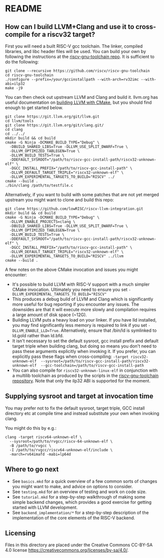 # README
## How can I build LLVM+Clang and use it to cross-compile for a riscv32 target?

First you will need a built RISC-V gcc toolchain. The linker, compiled 
libraries, and libc header files will be used. You can build your own by 
following the instructions at the [riscv-gnu-toolchain 
repo](https://github.com/riscv/riscv-gnu-toolchain). It is sufficient to do 
the following:

    git clone --recursive https://github.com/riscv/riscv-gnu-toolchain
    cd riscv-gnu-toolchain
    ./configure --prefix=/your/gccinstallpath --with-arch=rv32imc --with-abi=ilp32
    make -j9

You can then check out upstream LLVM and Clang and build it. llvm.org has 
useful documentation on [building LLVM with 
CMake](https://llvm.org/docs/CMake.html), but you should find enough to get 
started below.

    git clone https://git.llvm.org/git/llvm.git
    cd llvm/tools
    git clone https://git.llvm.org/git/clang.git/
    cd clang
    cd ../../
    mkdir build && cd build
    cmake -G Ninja -DCMAKE_BUILD_TYPE="Debug" \
      -DBUILD_SHARED_LIBS=True -DLLVM_USE_SPLIT_DWARF=True \
      -DLLVM_OPTIMIZED_TABLEGEN=True \
      -DLLVM_BUILD_TESTS=True \
      -DDEFAULT_SYSROOT="/path/to/riscv-gcc-install-path/riscv32-unknown-elf" \
      -DGCC_INSTALL_PREFIX="/path/to/riscv-gcc-install-path" \
      -DLLVM_DEFAULT_TARGET_TRIPLE="riscv32-unknown-elf" \
      -DLLVM_EXPERIMENTAL_TARGETS_TO_BUILD="RISCV" ../
    cmake --build .
    ./bin/clang /path/to/testfile.c

Alternatively, if you want to build with some patches that are not yet merged
upstream you might want to clone and build this repo:

    git clone https://github.com/lowRISC/riscv-llvm-integration.git
    mkdir build && cd build
    cmake -G Ninja -DCMAKE_BUILD_TYPE="Debug" \
      -DLLVM_ENABLE_PROJECTS=clang \
      -DBUILD_SHARED_LIBS=True -DLLVM_USE_SPLIT_DWARF=True \
      -DLLVM_OPTIMIZED_TABLEGEN=True \
      -DLLVM_BUILD_TESTS=True \
      -DDEFAULT_SYSROOT="/path/to/riscv-gcc-install-path/riscv32-unknown-elf" \
      -DGCC_INSTALL_PREFIX="/path/to/riscv-gcc-install-path" \
      -DLLVM_DEFAULT_TARGET_TRIPLE="riscv32-unknown-elf" \
      -DLLVM_EXPERIMENTAL_TARGETS_TO_BUILD="RISCV" ../llvm
    cmake --build .

A few notes on the above CMake invocation and issues you might encounter:

* It's possible to build LLVM with RISC-V support with a much simpler CMake 
invocation. Ultimately you need to ensure you set 
`-DLLVM_EXPERIMENTAL_TARGETS_TO_BUILD="RISCV"`
* This produces a debug build of LLVM and Clang which is significantly more 
useful for bug reporting if you encounter any issues. The downsides are that 
it will execute more slowly and compilation requires a large amount of disk 
space (~12G).
* Building LLVM puts a heavy load on your linker. If you have lld installed, 
you may find significantly less memory is required to link if you set 
`-DLLVM_ENABLE_LLD=True`. Alternatively, ensure that /bin/ld is symlinked to 
ld.gold rather than ld.bfd.
* It isn't necessary to set the default sysroot, gcc install prefix and 
default target triple when building clang, but doing so means you don't need 
to pass these arguments explicitly when invoking it. If you prefer, you can 
explicitly pass these flags when cross-compiling: `-target riscv32-unknown-elf 
--sysroot=/path/to/riscv-gcc-install-path/riscv32-unknown-elf 
--gcc-toolchain=/path/to/riscv-gcc-install-path`
* You can also compile for `riscv32-unknown-linux-elf` in conjunction with a 
multilib toolchain as produced by the scripts in the [riscv-gnu-toolchain 
repository](https://github.com/riscv/riscv-gnu-toolchain). Note that only the 
ilp32 ABI is supported for the moment.

## Supplying sysroot and target at invocation time

You may prefer not to fix the default sysroot, target triple, GCC install
directory etc at compile time and instead substitute your own when invoking
clang.

You might do this by e.g.:

    clang -target riscv64-unknown-elf \
      --sysroot=/path/to/rvgcc/riscv-64-unknown-elf \
      -B /path/to/rvgcc \
      -I /path/to/rvgcc/riscv64-unknown-elf/include \
      -march=rv64imafd -mabi=lp64d


## Where to go next

* See `basics.mkd` for a quick overview of a few common sorts of changes you
  might want to make, and advice on options to consider.
* See `testing.mkd` for an overview of testing and work on code size.
* See `tutorial.mkd` for a step-by-step walkthrough of making some simple
  backend changes, which provides a good exercise for getting started with
  LLVM development.
* See `backend_implementation/*` for a step-by-step description of the
  implementation of the core elements of the RISC-V backend.

## Licensing

Files in this directory are placed under the Creative Commons CC-BY-SA 4.0
license <https://creativecommons.org/licenses/by-sa/4.0/>.
